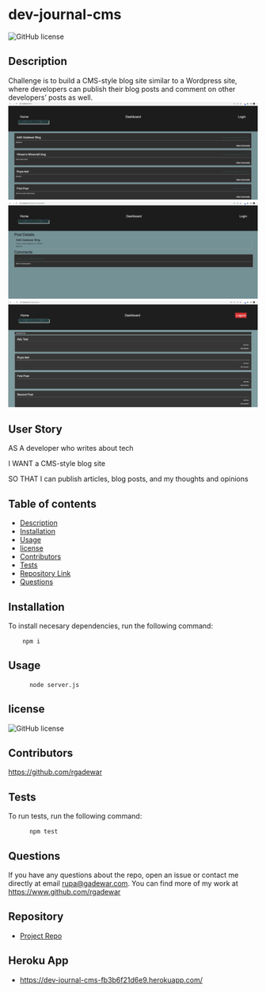 # dev-journal-cms
![GitHub license](https://img.shields.io/badge/license-MIT-red)
  
## Description 

Challenge is to build a CMS-style blog site similar to a Wordpress site, where developers can publish their blog posts and comment on other developers’ posts as well.
![Image 1](images/home.png)   
![Image 2](images/comments.png)
![Image 3](images/dashboard.png)

## User Story
AS A developer who writes about tech

I WANT a CMS-style blog site

SO THAT I can publish articles, blog posts, and my thoughts and opinions


## Table of contents

- [Description](#description)
- [Installation](#installation)
- [Usage](#usage)
- [license](#license)
- [Contributors](#contributors)
- [Tests](#tests)
- [Repository Link](#repository)
- [Questions](#questions)


## Installation
To install necesary dependencies, run the following command:

        npm i

## Usage

          node server.js

## license

![GitHub license](https://img.shields.io/badge/license-MIT-red)

## Contributors

https://github.com/rgadewar

## Tests
To run tests, run the following command:

          npm test

## Questions
If you have any questions about the repo, open an issue or contact me directly at email rupa@gadewar.com. You can find more of my work at
https://www.github.com/rgadewar

## Repository

- [Project Repo](https://github.com/rgadewar/dev-journal-cms)

## Heroku App

- https://dev-journal-cms-fb3b6f21d6e9.herokuapp.com/